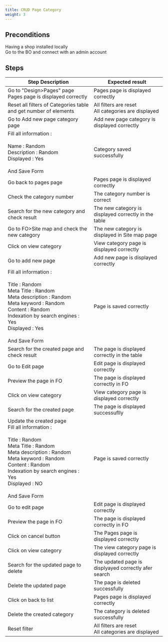 ```yaml
---
title: CRUD Page Category
weight: 3
---
```


## Preconditions

Having a shop installed locally\
Go to the BO and connect with an admin account
## Steps
| Step Description | Expected result |
| ----- | ----- |
| Go to "Design>Pages" page<br>Pages page is displayed correctly | Pages page is displayed correctly |
| Reset all filters of Categories table and get number of elements | All filters are reset<br>All categories are displayed |
| Go to Add new page category page | Add new page category is displayed correctly |
| Fill all information :<br><br>Name : Random<br>Description : Random<br>Displayed : Yes<br><br>And Save Form | Category saved successfully |
| Go back to pages page | Pages page is displayed correctly |
| Check the category number | The category number is correct |
| Search for the new category and check result | The new category is displayed correctly in the table |
| Go to FO>Site map and check the new category | The new category is displayed in Site map page |
| Click on view category | View category page is displayed correctly |
| Go to add new page | Add new page is displayed correctly |
| Fill all information :<br><br>Title : Random<br>Meta Title : Random<br>Meta description : Random<br>Meta keyword : Random<br>Content : Random<br>Indexation by search engines : Yes<br>Displayed : Yes<br><br>And Save Form | Page is saved correctly |
| Search for the created page and check result | The page is displayed correctly in the table |
| Go to Edit page | Edit page is displayed correctly |
| Preview the page in FO | The page is displayed correctly in FO |
| Click on view category | View category page is displayed correctly |
| Search for the created page | The page is displayed successuflly |
| Update the created page<br>Fill all information :<br><br>Title : Random<br>Meta Title : Random<br>Meta description : Random<br>Meta keyword : Random<br>Content : Random<br>Indexation by search engines : Yes<br>Displayed : NO<br><br>And Save Form | Page is saved correctly |
| Go to edit page | Edit page is displayed correctly |
| Preview the page in FO | The page is displayed correctly in FO |
| Click on cancel button | The Pages page is displayed correctly |
| Click on view category | The view category page is displayed correctly |
| Search for the updated page to delete | The updated page is displyayed correctly afer search |
| Delete the updated page | The page is deleted successfully |
| Click on back to list | Pages page is displayed correctly |
| Delete the created category | The category is deleted successfully |
| Reset filter | All filters are reset<br>All categories are displayed |
